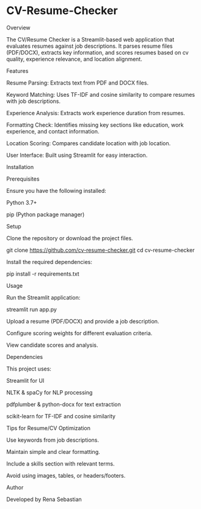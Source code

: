 # CV-Resume-Checker

Overview

The CV/Resume Checker is a Streamlit-based web application that evaluates resumes against job descriptions. It parses resume files (PDF/DOCX), extracts key information, and scores resumes based on cv quality, experience relevance, and location alignment.

Features

Resume Parsing: Extracts text from PDF and DOCX files.

Keyword Matching: Uses TF-IDF and cosine similarity to compare resumes with job descriptions.

Experience Analysis: Extracts work experience duration from resumes.

Formatting Check: Identifies missing key sections like education, work experience, and contact information.

Location Scoring: Compares candidate location with job location.

User Interface: Built using Streamlit for easy interaction.

Installation

Prerequisites

Ensure you have the following installed:

Python 3.7+

pip (Python package manager)

Setup

Clone the repository or download the project files.

git clone https://github.com/cv-resume-checker.git
cd cv-resume-checker

Install the required dependencies:

pip install -r requirements.txt

Usage

Run the Streamlit application:

streamlit run app.py

Upload a resume (PDF/DOCX) and provide a job description.

Configure scoring weights for different evaluation criteria.

View candidate scores and analysis.


Dependencies

This project uses:

Streamlit for UI

NLTK & spaCy for NLP processing

pdfplumber & python-docx for text extraction

scikit-learn for TF-IDF and cosine similarity

Tips for Resume/CV Optimization

Use keywords from job descriptions.

Maintain simple and clear formatting.

Include a skills section with relevant terms.

Avoid using images, tables, or headers/footers.

Author

Developed by Rena Sebastian
